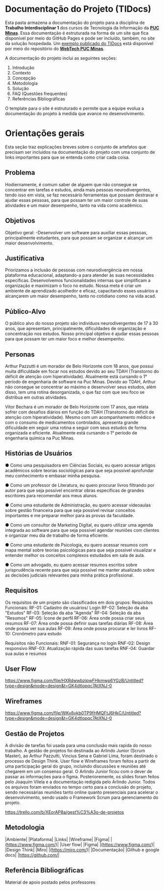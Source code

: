 # Documentação do Projeto (TIDocs)

Esta pasta armazena a documentação do projeto para a disciplina de **Trabalho Interdisciplinar 1** dos cursos de Tecnologia da Informação da **[PUC Minas](https://pucminas.br)**. Essa documentação é estruturada na forma de um site que fica disponível por meio do GitHub Pages e pode ser incluído, também, no site da solução hospedada. Um [exemplo publicado do TIDocs](https://webtech-puc-minas.github.io/ti1-template/) está disponível por meio do repositório do **[WebTech PUC Minas](https://github.com/webtech-pucminas)**.

A documentação do projeto inclui as seguintes seções:

1. Introdução
2. Contexto
3. Concepção
4. Metodologia
5. Solução
6. FAQ (Questões frequentes)
7. Referências Bibliográficas

O template para o site é estruturado e permite que a equipe evolua a documentação do projeto à medida que avance no desenvolvimento.

# Orientações gerais

Esta seção traz explicações breves sobre o conjunto de artefatos que precisam ser incluídos na documentação do projeto com uma conjunto de links importantes para que se entenda como criar cada coisa. 

## Problema

Hodiernamente, é comum saber de alguem que não consegue se concentrar em tarefas e estudos, ainda mais pessoas neurodivergentes, tendo isso em vista, se faz necessário ferramentas que possam destravar e ajudar essas pessoas, para que possam ter um maior controle de suas atividades e um maior desempenho, tanto na vida como acadêmico.

## Objetivos

Objetivo geral:
-Desenvolver um software para auxiliar essas pessoas, principalmente estudantes, para que possam se organizar e alcançar um maior desenvolvimento.

## Justificativa

Priorizamos a inclusão de pessoas com neurodivergência em nossa plataforma educacional, adaptando-a para atender às suas necessidades específicas. Desenvolvemos funcionalidades internas que simplificam a organização e maximizam o foco no estudo. Nossa meta é criar um ambiente de aprendizado acolhedor e eficaz, capacitando esses usuários a alcançarem um maior desempenho, tanto no cotidiano como na vida acad.

## Público-Alvo

O público alvo do nosso projeto são indivíduos neurodivergentes de 17 à 30 anos, que apresentam, principalmente, dificuldades de organização e concentração nos estudos. Nosso principal objetivo é ajudar essas pessoas para que possam ter um maior foco e melhor desempenho.

## Personas

Arthur Pazzutti é um morador de Belo Horizonte com 18 anos, que possui muita dificuldade em focar nos estudos devido ao seu TDAH (Transtorno do déficit de atenção com hiperatividade). Atualmente está cursando o 1° período de engenharia de software na Puc Minas.  Devido ao TDAH, Arthur não consegue se concentrar ao máximo e desenvolver seus estudos, além disso, tem uma rotina desorganizada, o que faz com que seu foco se distribua em outras atividades.

Vitor Bechara é um morador de Belo Horizonte com 17 anos, que relata sofrer com desafios diários em função do TDAH (Transtorno do déficit de atenção com hiperatividade). Mesmo com um acompanhamento médico e com o consumo de medicamentos controlados, apresenta grande dificuldade em seguir uma rotina e seguir com seus estudos de forma organizada e eficiente. Atualmente está cursando o 1° período de engenharia química na Puc Minas.

## Histórias de Usuários

● Como uma pesquisadora em Ciências Sociais, eu quero acessar artigos
acadêmicos sobre teorias sociológicas para que seja possível aprofundar
meu conhecimento e embasar minha pesquisa. 

● Como um professor de Literatura, eu quero procurar livros filtrando por
autor para que seja possível encontrar obras específicas de grandes
escritores para recomendar aos meus alunos.

● Como uma estudante de Administração, eu quero acessar videoaulas
sobre gestão financeira para que seja possível revisar conceitos
importantes e me preparar melhor para as provas da faculdade.

● Como um consultor de Marketing Digital, eu quero utilizar uma agenda
integrada ao software para que seja possível agendar reuniões com clientes
e organizar meu dia de trabalho de forma eficiente.

● Como uma estudante de Psicologia, eu quero acessar resumos com mapa
mental sobre teorias psicológicas para que seja possível visualizar e
entender melhor os conceitos complexos estudados em sala de aula.

● Como um advogado, eu quero acessar resumos escritos sobre
jurisprudência recente para que seja possível me manter atualizado sobre
as decisões judiciais relevantes para minha prática profissional.

## Requisitos

Os requisitos de um projeto são classificados em dois grupos:
Requisitos Funcionais:
RF-01: Cadastro de usuários/ Login
RF-02: Seleção da aba "Estudos"
RF-03: Seleção da aba "Agenda"
RF-04: Seleção da aba "Resumos"
RF-05: Ícone de perfil
RF-06: Área onde possa criar seus resumos
RF-07: Área onde possa definir suas tarefas diárias
RF-08: Área onde possa ver sua aulas 
RF-09: Área onde possa procurar e ler livros 
RF-10: Cronômetro para estudo

Requisitos não Funcionais: 
RNF-01: Segurança no login
RNF-02: Design responsivo
RNF-03: Atualização rápida das suas tarefas
RNF-04: Guardar sua aulas e resumos 


## User Flow
https://www.figma.com/file/HXRdwwbzjpwFHkmwp6YGzB/Untitled?type=design&mode=design&t=GK4dtlopqc7AtXNJ-0


## Wireframes

https://www.figma.com/file/WKv8vkb0TP9fHMQFtJ6HkC/Untitled?type=design&mode=design&t=GK4dtlopqc7AtXNJ-0


## Gestão de Projetos

A divisão de tarefas foi usada para uma conclusão mais rapida do nosso trabalho. A gestão de projetos foi destinada ao Arlindo Junior (Scrum Master), ao Arthur Pazzutti, Vincius Sena e Gabriel Lima, foram destinado o processo de Design Think. User flow e Wireframes foram feitos a partir de uma participação geral do grupo, incluindo discussões e reuniões até chegarem em um consenso geral. O Arlindo Junior ficou com o dever de passar as informações para o figma. Posterioremente, os slides foram feitos pelo Joaquim Vilela e a documentação redigida pelo Arlindo Junior. Todos os arquivos foram enviados no tempo certo para a conclusão do projeto, sendo necessárias reuniões tanto online quanto presenciais para acelerar o desenvolvimento, sendo usado o Framework Scrum para gerenciamento do projeto.

https://trello.com/b/XEorAP8a/gest%C3%A3o-de-projetos

## Metodologia 
|Ambiente|   |Plataforma|   |Links|
|Wireframe|   |Figma|   |(https://www.figma.com/)|
|User flow|   |Figma|   |(https://www.figma.com/)|
|Design Think|   |Miro|   |(https://miro.com/)|
|Documentação|   |Github e google docs|   |https://github.com/|

## Referência Bibliográficas

Material de apoio postado pelos professores 





